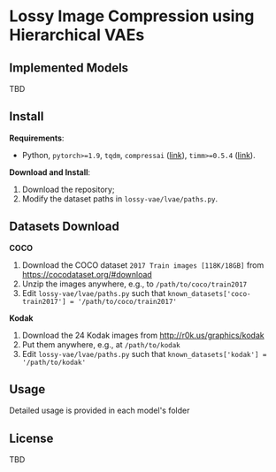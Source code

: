 # Lossy Image Compression using Hierarchical VAEs


## Implemented Models
TBD


## Install
**Requirements**:
- Python, `pytorch>=1.9`, `tqdm`, `compressai` ([link](https://github.com/InterDigitalInc/CompressAI)), `timm>=0.5.4` ([link](https://github.com/rwightman/pytorch-image-models)).

**Download and Install**:
1. Download the repository;
2. Modify the dataset paths in `lossy-vae/lvae/paths.py`.

## Datasets Download
**COCO**
1. Download the COCO dataset `2017 Train images [118K/18GB]` from https://cocodataset.org/#download
2. Unzip the images anywhere, e.g., to `/path/to/coco/train2017`
3. Edit `lossy-vae/lvae/paths.py` such that `known_datasets['coco-train2017'] = '/path/to/coco/train2017'`

**Kodak**
1. Download the 24 Kodak images from http://r0k.us/graphics/kodak
2. Put them anywhere, e.g., at `/path/to/kodak`
3. Edit `lossy-vae/lvae/paths.py` such that `known_datasets['kodak'] = '/path/to/kodak'`


## Usage
Detailed usage is provided in each model's folder



<!-- ## Evaluation
TBD

## Training
Training is done by minimizing the `stats['loss']` term returned by the model's `forward()` function.

### Data preparation
We used the COCO dataset for training, and the Kodak images for periodic evaluation.
- COCO: https://cocodataset.org
- Kodak: http://r0k.us/graphics/kodak

### Single GPU training
TBD

### Multi-GPU training
```
torchrun --nproc_per_node 2 train-var-rate.py --model qarv_base --model_args lmb_range=[16,2048] --batch_size 16 --iterations 2_000_000 --workers 6 --wbproject topic --wbgroup exp-lmb16-1024 --wbmode online
``` -->


## License
TBD
